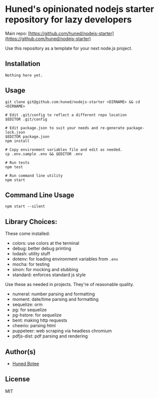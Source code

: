 # Huned's opinionated nodejs starter repository for lazy developers

Main repo: [https://github.com/huned/nodejs-starter](https://github.com/huned/nodejs-starter)

Use this repository as a template for your next node.js project.

## Installation

    Nothing here yet.

## Usage

    git clone git@github.com:huned/nodejs-starter <DIRNAME> && cd <DIRNAME>

    # Edit .git/config to reflect a different repo location
    $EDITOR .git/config

    # Edit package.json to suit your needs and re-generate package-lock.json
    $EDITOR package.json
    npm install

    # Copy environment variables file and edit as needed.
    cp .env.sample .env && $EDITOR .env

    # Run tests
    npm test

    # Run command line utility
    npm start

## Command Line Usage

    npm start --silent

## Library Choices:

These come installed:

* colors: use colors at the terminal
* debug: better debug printing
* lodash: utility stuff
* dotenv: for loading environment variables from `.env`
* mocha: for testing
* sinon: for mocking and stubbing
* standard: enforces standard js style

Use these as needed in projects. They're of reasonable quality.

* numeral: number parsing and formatting
* moment: date/time parsing and formatting
* sequelize: orm
* pg: for sequelize
* pg-hstore: for sequelize
* bent: making http requests
* cheerio: parsing html
* puppeteer: web scraping via headless chromium
* pdfjs-dist: pdf parsing and rendering

## Author(s)

* [Huned Botee](huned@hunedbotee.com)

## License

MIT
